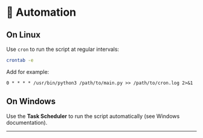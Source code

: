 # 🤖 Automation

## On Linux

Use `cron` to run the script at regular intervals:

```sh
crontab -e
```
Add for example:
```
0 * * * * /usr/bin/python3 /path/to/main.py >> /path/to/cron.log 2>&1
```

## On Windows

Use the **Task Scheduler** to run the script automatically (see Windows documentation).

---